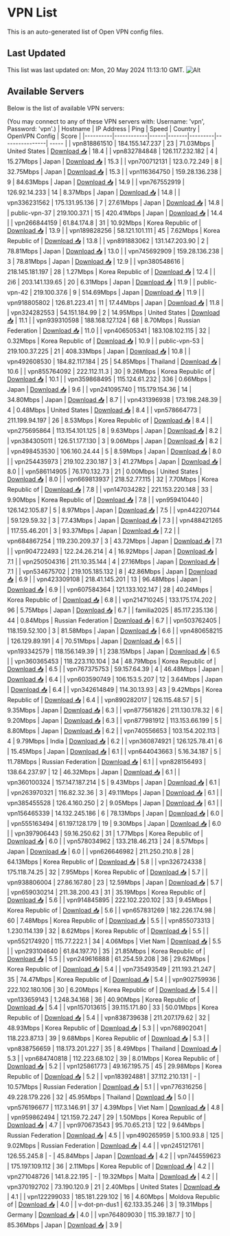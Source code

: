 # VPN List

This is an auto-generated list of Open VPN config files.

## Last Updated

This list was last updated on: Mon, 20 May 2024 11:13:10 GMT.
![Alt](https://repobeats.axiom.co/api/embed/186b98318ef1479477931607c1ad7d823f12451f.svg "Repobeats analytics image")

## Available Servers

Below is the list of available VPN servers:

(You may connect to any of these VPN servers with: Username: 'vpn', Password: 'vpn'.)
| Hostname | IP Address | Ping | Speed | Country | OpenVPN Config | Score |
|----------|------------|------|-------|---------|----------------| ----- |
| vpn818861510 | 184.155.147.237 | 23 | 71.03Mbps | United States | [Download 📥](./configs/server_0_US.ovpn) | 18.4 |
| vpn832784848 | 126.117.232.182 | 4 | 15.27Mbps | Japan | [Download 📥](./configs/server_1_JP.ovpn) | 15.3 |
| vpn700712131 | 123.0.72.249 | 8 | 32.75Mbps | Japan | [Download 📥](./configs/server_2_JP.ovpn) | 15.3 |
| vpn116364750 | 159.28.136.238 | 9 | 84.63Mbps | Japan | [Download 📥](./configs/server_3_JP.ovpn) | 14.9 |
| vpn767552919 | 126.92.14.233 | 14 | 8.37Mbps | Japan | [Download 📥](./configs/server_4_JP.ovpn) | 14.8 |
| vpn336231562 | 175.131.95.136 | 7 | 27.61Mbps | Japan | [Download 📥](./configs/server_5_JP.ovpn) | 14.8 |
| public-vpn-37 | 219.100.37.1 | 15 | 420.41Mbps | Japan | [Download 📥](./configs/server_6_JP.ovpn) | 14.4 |
| vpn266844159 | 61.84.174.8 | 31 | 10.92Mbps | Korea Republic of | [Download 📥](./configs/server_7_KR.ovpn) | 13.9 |
| vpn189828256 | 58.121.101.111 | 45 | 7.62Mbps | Korea Republic of | [Download 📥](./configs/server_8_KR.ovpn) | 13.8 |
| vpn891883062 | 131.147.203.90 | 2 | 78.81Mbps | Japan | [Download 📥](./configs/server_9_JP.ovpn) | 13.0 |
| vpn745692909 | 159.28.136.238 | 3 | 78.81Mbps | Japan | [Download 📥](./configs/server_10_JP.ovpn) | 12.9 |
| vpn380548616 | 218.145.181.197 | 28 | 1.27Mbps | Korea Republic of | [Download 📥](./configs/server_11_KR.ovpn) | 12.4 |
| 2i6 | 203.141.139.65 | 20 | 6.31Mbps | Japan | [Download 📥](./configs/server_12_JP.ovpn) | 11.9 |
| public-vpn-42 | 219.100.37.6 | 9 | 514.69Mbps | Japan | [Download 📥](./configs/server_13_JP.ovpn) | 11.9 |
| vpn918805802 | 126.81.223.41 | 11 | 17.44Mbps | Japan | [Download 📥](./configs/server_14_JP.ovpn) | 11.8 |
| vpn324282553 | 54.151.184.99 | 2 | 14.95Mbps | United States | [Download 📥](./configs/server_15_US.ovpn) | 11.1 |
| vpn939310598 | 188.168.127.124 | 68 | 8.70Mbps | Russian Federation | [Download 📥](./configs/server_16_RU.ovpn) | 11.0 |
| vpn406505341 | 183.108.102.115 | 32 | 0.32Mbps | Korea Republic of | [Download 📥](./configs/server_17_KR.ovpn) | 10.9 |
| public-vpn-53 | 219.100.37.225 | 21 | 408.33Mbps | Japan | [Download 📥](./configs/server_18_JP.ovpn) | 10.8 |
| vpn492608530 | 184.82.117.184 | 25 | 54.85Mbps | Thailand | [Download 📥](./configs/server_19_TH.ovpn) | 10.6 |
| vpn855764092 | 222.112.11.3 | 30 | 9.26Mbps | Korea Republic of | [Download 📥](./configs/server_20_KR.ovpn) | 10.1 |
| vpn359868495 | 115.124.61.232 | 336 | 0.66Mbps | Japan | [Download 📥](./configs/server_21_JP.ovpn) | 9.6 |
| vpn241095740 | 115.179.154.36 | 14 | 34.80Mbps | Japan | [Download 📥](./configs/server_22_JP.ovpn) | 8.7 |
| vpn431396938 | 173.198.248.39 | 4 | 0.48Mbps | United States | [Download 📥](./configs/server_23_US.ovpn) | 8.4 |
| vpn578664773 | 211.199.94.197 | 26 | 8.53Mbps | Korea Republic of | [Download 📥](./configs/server_24_KR.ovpn) | 8.4 |
| vpn275695864 | 113.154.101.125 | 8 | 9.63Mbps | Japan | [Download 📥](./configs/server_25_JP.ovpn) | 8.2 |
| vpn384305011 | 126.51.177.130 | 3 | 9.06Mbps | Japan | [Download 📥](./configs/server_26_JP.ovpn) | 8.2 |
| vpn498453530 | 106.160.24.44 | 5 | 8.59Mbps | Japan | [Download 📥](./configs/server_27_JP.ovpn) | 8.0 |
| vpn254435973 | 219.102.230.187 | 3 | 41.27Mbps | Japan | [Download 📥](./configs/server_28_JP.ovpn) | 8.0 |
| vpn586114905 | 76.170.132.73 | 21 | 0.00Mbps | United States | [Download 📥](./configs/server_29_US.ovpn) | 8.0 |
| vpn669813937 | 218.52.77.115 | 32 | 7.70Mbps | Korea Republic of | [Download 📥](./configs/server_30_KR.ovpn) | 7.8 |
| vpn147034282 | 221.153.220.148 | 33 | 9.90Mbps | Korea Republic of | [Download 📥](./configs/server_31_KR.ovpn) | 7.8 |
| vpn959410440 | 126.142.105.87 | 5 | 8.97Mbps | Japan | [Download 📥](./configs/server_32_JP.ovpn) | 7.5 |
| vpn442207144 | 59.129.59.32 | 3 | 77.43Mbps | Japan | [Download 📥](./configs/server_33_JP.ovpn) | 7.3 |
| vpn488421265 | 117.55.46.201 | 3 | 93.37Mbps | Japan | [Download 📥](./configs/server_34_JP.ovpn) | 7.2 |
| vpn684867254 | 119.230.209.37 | 3 | 43.72Mbps | Japan | [Download 📥](./configs/server_35_JP.ovpn) | 7.1 |
| vpn904722493 | 122.24.26.214 | 4 | 16.92Mbps | Japan | [Download 📥](./configs/server_36_JP.ovpn) | 7.1 |
| vpn250504316 | 211.10.35.144 | 4 | 27.16Mbps | Japan | [Download 📥](./configs/server_37_JP.ovpn) | 7.1 |
| vpn534675702 | 219.105.185.132 | 8 | 42.86Mbps | Japan | [Download 📥](./configs/server_38_JP.ovpn) | 6.9 |
| vpn423309108 | 218.41.145.201 | 13 | 96.48Mbps | Japan | [Download 📥](./configs/server_39_JP.ovpn) | 6.9 |
| vpn607584364 | 121.133.102.147 | 28 | 40.24Mbps | Korea Republic of | [Download 📥](./configs/server_40_KR.ovpn) | 6.8 |
| vpn214710245 | 133.175.174.202 | 96 | 5.75Mbps | Japan | [Download 📥](./configs/server_41_JP.ovpn) | 6.7 |
| familia2025 | 85.117.235.136 | 44 | 0.84Mbps | Russian Federation | [Download 📥](./configs/server_42_RU.ovpn) | 6.7 |
| vpn503762405 | 118.159.52.100 | 3 | 81.58Mbps | Japan | [Download 📥](./configs/server_43_JP.ovpn) | 6.6 |
| vpn480658215 | 126.129.89.191 | 4 | 70.51Mbps | Japan | [Download 📥](./configs/server_44_JP.ovpn) | 6.5 |
| vpn193342579 | 118.156.149.39 | 1 | 238.15Mbps | Japan | [Download 📥](./configs/server_45_JP.ovpn) | 6.5 |
| vpn360365453 | 118.223.110.104 | 34 | 48.79Mbps | Korea Republic of | [Download 📥](./configs/server_46_KR.ovpn) | 6.5 |
| vpn767375753 | 59.157.64.39 | 4 | 46.48Mbps | Japan | [Download 📥](./configs/server_47_JP.ovpn) | 6.4 |
| vpn603590749 | 106.153.5.207 | 12 | 3.64Mbps | Japan | [Download 📥](./configs/server_48_JP.ovpn) | 6.4 |
| vpn342614849 | 114.30.13.93 | 43 | 9.42Mbps | Korea Republic of | [Download 📥](./configs/server_49_KR.ovpn) | 6.4 |
| vpn890282017 | 126.115.48.57 | 5 | 9.35Mbps | Japan | [Download 📥](./configs/server_50_JP.ovpn) | 6.3 |
| vpn877561826 | 211.130.178.32 | 6 | 9.20Mbps | Japan | [Download 📥](./configs/server_51_JP.ovpn) | 6.3 |
| vpn877981912 | 113.153.66.199 | 5 | 8.80Mbps | Japan | [Download 📥](./configs/server_52_JP.ovpn) | 6.2 |
| vpn740556653 | 103.154.202.113 | 4 | 9.79Mbps | India | [Download 📥](./configs/server_53_IN.ovpn) | 6.2 |
| vpn360874921 | 126.125.78.41 | 6 | 15.45Mbps | Japan | [Download 📥](./configs/server_54_JP.ovpn) | 6.1 |
| vpn644043663 | 5.16.34.187 | 5 | 11.78Mbps | Russian Federation | [Download 📥](./configs/server_55_RU.ovpn) | 6.1 |
| vpn828156493 | 138.64.237.97 | 12 | 46.32Mbps | Japan | [Download 📥](./configs/server_56_JP.ovpn) | 6.1 |
| vpn360100324 | 157.147.187.214 | 5 | 9.43Mbps | Japan | [Download 📥](./configs/server_57_JP.ovpn) | 6.1 |
| vpn263970321 | 116.82.32.36 | 3 | 49.11Mbps | Japan | [Download 📥](./configs/server_58_JP.ovpn) | 6.1 |
| vpn385455528 | 126.4.160.250 | 2 | 9.05Mbps | Japan | [Download 📥](./configs/server_59_JP.ovpn) | 6.1 |
| vpn156465339 | 14.132.245.186 | 6 | 78.13Mbps | Japan | [Download 📥](./configs/server_60_JP.ovpn) | 6.0 |
| vpn555163494 | 61.197.128.179 | 19 | 9.30Mbps | Japan | [Download 📥](./configs/server_61_JP.ovpn) | 6.0 |
| vpn397906443 | 59.16.250.62 | 31 | 1.77Mbps | Korea Republic of | [Download 📥](./configs/server_62_KR.ovpn) | 6.0 |
| vpn578034962 | 133.218.46.213 | 24 | 8.57Mbps | Japan | [Download 📥](./configs/server_63_JP.ovpn) | 6.0 |
| vpn626646982 | 211.250.210.8 | 28 | 64.13Mbps | Korea Republic of | [Download 📥](./configs/server_64_KR.ovpn) | 5.8 |
| vpn326724338 | 175.118.74.25 | 32 | 7.95Mbps | Korea Republic of | [Download 📥](./configs/server_65_KR.ovpn) | 5.7 |
| vpn938806004 | 27.86.167.80 | 23 | 12.59Mbps | Japan | [Download 📥](./configs/server_66_JP.ovpn) | 5.7 |
| vpn659030214 | 211.38.200.43 | 31 | 35.19Mbps | Korea Republic of | [Download 📥](./configs/server_67_KR.ovpn) | 5.6 |
| vpn914845895 | 222.102.220.102 | 33 | 9.45Mbps | Korea Republic of | [Download 📥](./configs/server_68_KR.ovpn) | 5.6 |
| vpn657831269 | 182.226.174.98 | 60 | 7.48Mbps | Korea Republic of | [Download 📥](./configs/server_69_KR.ovpn) | 5.5 |
| vpn855073313 | 1.230.114.139 | 32 | 8.62Mbps | Korea Republic of | [Download 📥](./configs/server_70_KR.ovpn) | 5.5 |
| vpn552174920 | 115.77.222.1 | 34 | 4.06Mbps | Viet Nam | [Download 📥](./configs/server_71_VN.ovpn) | 5.5 |
| vpn293104640 | 61.84.197.70 | 35 | 21.85Mbps | Korea Republic of | [Download 📥](./configs/server_72_KR.ovpn) | 5.5 |
| vpn249616888 | 61.254.59.208 | 36 | 29.62Mbps | Korea Republic of | [Download 📥](./configs/server_73_KR.ovpn) | 5.4 |
| vpn735493549 | 211.193.21.247 | 35 | 74.47Mbps | Korea Republic of | [Download 📥](./configs/server_74_KR.ovpn) | 5.4 |
| vpn902759936 | 222.102.180.106 | 30 | 6.20Mbps | Korea Republic of | [Download 📥](./configs/server_75_KR.ovpn) | 5.4 |
| vpn133659143 | 1.248.34.168 | 36 | 40.90Mbps | Korea Republic of | [Download 📥](./configs/server_76_KR.ovpn) | 5.4 |
| vpn157013615 | 39.115.171.80 | 33 | 50.01Mbps | Korea Republic of | [Download 📥](./configs/server_77_KR.ovpn) | 5.4 |
| vpn838739638 | 211.207.179.62 | 32 | 48.93Mbps | Korea Republic of | [Download 📥](./configs/server_78_KR.ovpn) | 5.3 |
| vpn768902041 | 118.223.87.13 | 39 | 9.68Mbps | Korea Republic of | [Download 📥](./configs/server_79_KR.ovpn) | 5.3 |
| vpn838756659 | 118.173.201.227 | 35 | 8.49Mbps | Thailand | [Download 📥](./configs/server_80_TH.ovpn) | 5.3 |
| vpn684740818 | 112.223.68.102 | 39 | 8.01Mbps | Korea Republic of | [Download 📥](./configs/server_81_KR.ovpn) | 5.2 |
| vpn125861773 | 49.167.195.75 | 45 | 29.98Mbps | Korea Republic of | [Download 📥](./configs/server_82_KR.ovpn) | 5.2 |
| vpn183924881 | 37.112.210.131 | - | 10.57Mbps | Russian Federation | [Download 📥](./configs/server_83_RU.ovpn) | 5.1 |
| vpn776316256 | 49.228.179.226 | 32 | 45.95Mbps | Thailand | [Download 📥](./configs/server_84_TH.ovpn) | 5.0 |
| vpn576196677 | 117.3.146.91 | 37 | 4.39Mbps | Viet Nam | [Download 📥](./configs/server_85_VN.ovpn) | 4.8 |
| vpn959862494 | 121.159.72.247 | 29 | 1.50Mbps | Korea Republic of | [Download 📥](./configs/server_86_KR.ovpn) | 4.7 |
| vpn970673543 | 95.70.65.213 | 122 | 9.64Mbps | Russian Federation | [Download 📥](./configs/server_87_RU.ovpn) | 4.5 |
| vpn490265959 | 5.100.93.8 | 125 | 9.02Mbps | Russian Federation | [Download 📥](./configs/server_88_RU.ovpn) | 4.4 |
| vpn245121761 | 126.55.245.8 | - | 45.84Mbps | Japan | [Download 📥](./configs/server_89_JP.ovpn) | 4.2 |
| vpn744559623 | 175.197.109.112 | 36 | 2.11Mbps | Korea Republic of | [Download 📥](./configs/server_90_KR.ovpn) | 4.2 |
| vpn271048726 | 141.8.22.195 | - | 19.32Mbps | Malta | [Download 📥](./configs/server_91_MT.ovpn) | 4.2 |
| vpn370192702 | 73.190.120.9 | 21 | 2.40Mbps | United States | [Download 📥](./configs/server_92_US.ovpn) | 4.1 |
| vpn122299033 | 185.181.229.102 | 16 | 4.60Mbps | Moldova Republic of | [Download 📥](./configs/server_93_MD.ovpn) | 4.0 |
| v-dot-pn-dus1 | 62.133.35.246 | 3 | 19.31Mbps | Germany | [Download 📥](./configs/server_94_DE.ovpn) | 4.0 |
| vpn764809030 | 115.39.187.7 | 10 | 85.36Mbps | Japan | [Download 📥](./configs/server_95_JP.ovpn) | 3.9 |
